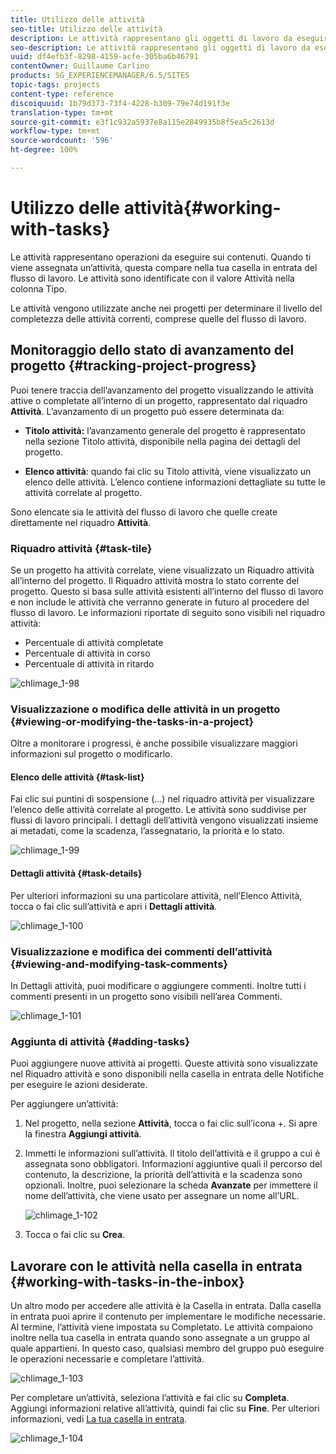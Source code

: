```yaml
---
title: Utilizzo delle attività
seo-title: Utilizzo delle attività
description: Le attività rappresentano gli oggetti di lavoro da eseguire sul contenuto e vengono utilizzate nei progetti per determinare il livello di completezza delle attività correnti
seo-description: Le attività rappresentano gli oggetti di lavoro da eseguire sul contenuto e vengono utilizzate nei progetti per determinare il livello di completezza delle attività correnti
uuid: df4efb3f-8298-4159-acfe-305ba6b46791
contentOwner: Guillaume Carlino
products: SG_EXPERIENCEMANAGER/6.5/SITES
topic-tags: projects
content-type: reference
discoiquuid: 1b79d373-73f4-4228-b309-79e74d191f3e
translation-type: tm+mt
source-git-commit: e3f1c932a5937e8a115e2849935b8f5ea5c2613d
workflow-type: tm+mt
source-wordcount: '596'
ht-degree: 100%

---
```



# Utilizzo delle attività{#working-with-tasks}

Le attività rappresentano operazioni da eseguire sui contenuti. Quando ti viene assegnata un’attività, questa compare nella tua casella in entrata del flusso di lavoro. Le attività sono identificate con il valore Attività nella colonna Tipo.

Le attività vengono utilizzate anche nei progetti per determinare il livello del completezza delle attività correnti, comprese quelle del flusso di lavoro.

## Monitoraggio dello stato di avanzamento del progetto {#tracking-project-progress}

Puoi tenere traccia dell’avanzamento del progetto visualizzando le attività attive o completate all’interno di un progetto, rappresentato dal riquadro **Attività**. L’avanzamento di un progetto può essere determinata da:

* **Titolo attività:** l’avanzamento generale del progetto è rappresentato nella sezione Titolo attività, disponibile nella pagina dei dettagli del progetto.

* **Elenco attività**: quando fai clic su Titolo attività, viene visualizzato un elenco delle attività. L’elenco contiene informazioni dettagliate su tutte le attività correlate al progetto.

Sono elencate sia le attività del flusso di lavoro che quelle create direttamente nel riquadro **Attività**.

### Riquadro attività  {#task-tile}

Se un progetto ha attività correlate, viene visualizzato un Riquadro attività all’interno del progetto. Il Riquadro attività mostra lo stato corrente del progetto. Questo si basa sulle attività esistenti all’interno del flusso di lavoro e non include le attività che verranno generate in futuro al procedere del flusso di lavoro. Le informazioni riportate di seguito sono visibili nel riquadro attività:

* Percentuale di attività completate
* Percentuale di attività in corso
* Percentuale di attività in ritardo

![chlimage_1-98](assets/chlimage_1-98a.png)

### Visualizzazione o modifica delle attività in un progetto {#viewing-or-modifying-the-tasks-in-a-project}

Oltre a monitorare i progressi, è anche possibile visualizzare maggiori informazioni sul progetto o modificarlo.

#### Elenco delle attività  {#task-list}

Fai clic sui puntini di sospensione (...) nel riquadro attività per visualizzare l’elenco delle attività correlate al progetto. Le attività sono suddivise per flussi di lavoro principali. I dettagli dell’attività vengono visualizzati insieme ai metadati, come la scadenza, l’assegnatario, la priorità e lo stato.

![chlimage_1-99](assets/chlimage_1-99a.png)

#### Dettagli attività {#task-details}

Per ulteriori informazioni su una particolare attività, nell’Elenco Attività, tocca o fai clic sull’attività e apri i **Dettagli attività**.

![chlimage_1-100](assets/chlimage_1-100a.png)

### Visualizzazione e modifica dei commenti dell’attività {#viewing-and-modifying-task-comments}

In Dettagli attività, puoi modificare o aggiungere commenti. Inoltre tutti i commenti presenti in un progetto sono visibili nell’area Commenti.

![chlimage_1-101](assets/chlimage_1-101a.png)

### Aggiunta di attività {#adding-tasks}

Puoi aggiungere nuove attività ai progetti. Queste attività sono visualizzate nel Riquadro attività e sono disponibili nella casella in entrata delle Notifiche per eseguire le azioni desiderate.

Per aggiungere un’attività:

1. Nel progetto, nella sezione **Attività**, tocca o fai clic sull’icona +. Si apre la finestra **Aggiungi attività**.
1. Immetti le informazioni sull’attività. Il titolo dell’attività e il gruppo a cui è assegnata sono obbligatori. Informazioni aggiuntive quali il percorso del contenuto, la descrizione, la priorità dell’attività e la scadenza sono opzionali. Inoltre, puoi selezionare la scheda **Avanzate** per immettere il nome dell’attività, che viene usato per assegnare un nome all’URL.

   ![chlimage_1-102](assets/chlimage_1-102a.png)

1. Tocca o fai clic su **Crea**.

## Lavorare con le attività nella casella in entrata  {#working-with-tasks-in-the-inbox}

Un altro modo per accedere alle attività è la Casella in entrata. Dalla casella in entrata puoi aprire il contenuto per implementare le modifiche necessarie. Al termine, l’attività viene impostata su Completato. Le attività compaiono inoltre nella tua casella in entrata quando sono assegnate a un gruppo al quale appartieni. In questo caso, qualsiasi membro del gruppo può eseguire le operazioni necessarie e completare l’attività.

![chlimage_1-103](assets/chlimage_1-103a.png)

Per completare un’attività, seleziona l’attività e fai clic su **Completa**. Aggiungi informazioni relative all’attività, quindi fai clic su **Fine**. Per ulteriori informazioni, vedi [La tua casella in entrata](/help/sites-authoring/inbox.md).

![chlimage_1-104](assets/chlimage_1-104.png)